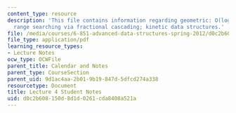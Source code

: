 ```yaml
---
content_type: resource
description: 'This file contains information regarding geometric: O(log n) 3D orthogonal
  range searching via fractional cascading; kinetic data structures.'
file: /media/courses/6-851-advanced-data-structures-spring-2012/d0c2b608150d8d1d0261cda8408a521a_MIT6_851S12_L4.pdf
file_type: application/pdf
learning_resource_types:
- Lecture Notes
ocw_type: OCWFile
parent_title: Calendar and Notes
parent_type: CourseSection
parent_uid: 9d1ac4aa-2b01-9b19-847d-5dfcd274a338
resourcetype: Document
title: Lecture 4 Student Notes
uid: d0c2b608-150d-8d1d-0261-cda8408a521a
---
```


